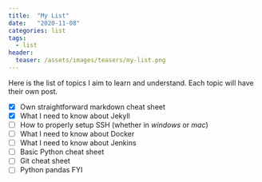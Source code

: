 ```yaml
---
title:  "My List"
date:   "2020-11-08"
categories: list
tags: 
  - list
header:
  teaser: /assets/images/teasers/my-list.png
---
```


Here is the list of topics I aim to learn and understand. Each topic will have their own post.

- [x] Own straightforward markdown cheat sheet 
- [x] What I need to know about Jekyll
- [ ] How to properly setup SSH (whether in _windows_ or _mac_)
- [ ] What I need to know about Docker
- [ ] What I need to know about Jenkins
- [ ] Basic Python cheat sheet
- [ ] Git cheat sheet
- [ ] Python pandas FYI
